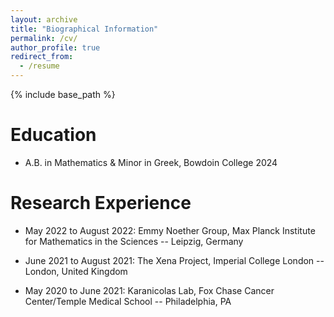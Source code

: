 ```yaml
---
layout: archive
title: "Biographical Information"
permalink: /cv/
author_profile: true
redirect_from:
  - /resume
---
```


{% include base_path %}

Education
======
* A.B. in Mathematics & Minor in Greek, Bowdoin College 2024

Research Experience
======
* May 2022 to August 2022: Emmy Noether Group, Max Planck Institute for Mathematics in the Sciences -- Leipzig, Germany

* June 2021 to August 2021: The Xena Project, Imperial College London -- London, United Kingdom

* May 2020 to June 2021: Karanicolas Lab, Fox Chase Cancer Center/Temple Medical School -- Philadelphia, PA
  
